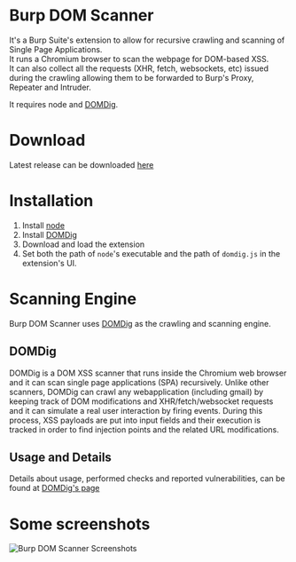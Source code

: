 # Burp DOM Scanner
It's a Burp Suite's extension to allow for recursive crawling and scanning of Single Page Applications.  
It runs a Chromium browser to scan the webpage for DOM-based XSS.  
It can also collect all the requests (XHR, fetch, websockets, etc) issued during the crawling allowing them to be forwarded to Burp's Proxy, Repeater and Intruder.  
  
It requires node and [DOMDig](https://github.com/fcavallarin/domdig).
# Download
Latest release can be downloaded [here](https://github.com/fcavallarin/burp-dom-scanner/releases/latest/download/burp-dom-scanner.jar)

# Installation
1. Install [node](https://nodejs.org)
2. Install [DOMDig](https://github.com/fcavallarin/domdig)
3. Download and load the extension
4. Set both the path of `node`'s executable and the path of `domdig.js` in the extension's UI.


# Scanning Engine
Burp DOM Scanner uses [DOMDig](https://github.com/fcavallarin/domdig) as the crawling and scanning engine.

## DOMDig
DOMDig is a DOM XSS scanner that runs inside the Chromium web browser and it can scan single page applications (SPA) recursively.
Unlike other scanners, DOMDig can crawl any webapplication (including gmail) by keeping track of DOM modifications and XHR/fetch/websocket requests and it can simulate a real user interaction by firing events. During this process, XSS payloads are put into input fields and their execution is tracked in order to find injection points and the related URL modifications.

## Usage and Details
Details about usage, performed checks and reported vulnerabilities, can be found at [DOMDig's page](https://github.com/fcavallarin/domdig)


# Some screenshots
![Burp DOM Scanner Screenshots](https://htcrawl.org/img/burp-dom-scanner-all.png)

